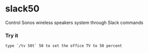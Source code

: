 # slack50
Control Sonos wireless speakers system through Slack commands

### Try it ###
    type `/tv 50t` 50 to set the office TV to 50 percent
    
